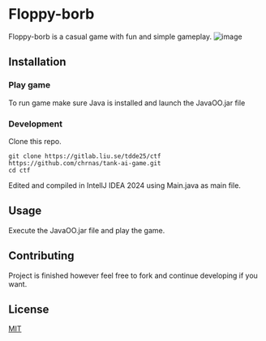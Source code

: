 # Floppy-borb

Floppy-borb is a casual game with fun and simple gameplay.
![image](https://github.com/chrnas/floppy-borb/assets/116513364/13fe4033-dcd8-4761-b472-78114e0a7a57)

## Installation
### Play game
To run game make sure Java is installed and launch the JavaOO.jar file

### Development
Clone this repo.
```
git clone https://gitlab.liu.se/tdde25/ctf https://github.com/chrnas/tank-ai-game.git
cd ctf
```
Edited and compiled in IntellJ IDEA 2024 using Main.java as main file.

## Usage

Execute the JavaOO.jar file and play the game.

## Contributing

Project is finished however feel free to fork and continue developing if you want.

## License

[MIT](https://choosealicense.com/licenses/mit/)
